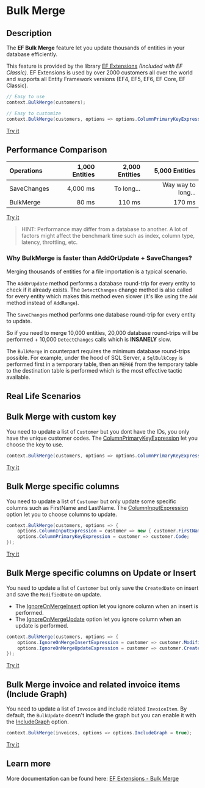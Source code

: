 # Bulk Merge

## Description
The **EF Bulk Merge** feature let you update thousands of entities in your database efficiently.

This feature is provided by the library [EF Extensions](https://entityframework-extensions.net/bulk-merge) _(Included with EF Classic)_. EF Extensions is used by over 2000 customers all over the world and supports all Entity Framework versions (EF4, EF5, EF6, EF Core, EF Classic).

```csharp
// Easy to use
context.BulkMerge(customers);

// Easy to customize
context.BulkMerge(customers, options => options.ColumnPrimaryKeyExpression = customer => customer.Code);
```
[Try it](https://dotnetfiddle.net/HxfhEn)

## Performance Comparison

| Operations      | 1,000 Entities | 2,000 Entities | 5,000 Entities |
| :-------------- | -------------: | -------------: | -------------: |
| SaveChanges     | 4,000 ms       | To long...     | Way way to long... |
| BulkMerge       | 80 ms          | 110 ms         | 170 ms         |

[Try it](https://dotnetfiddle.net/L1yqaL)

> HINT: Performance may differ from a database to another. A lot of factors might affect the benchmark time such as index, column type, latency, throttling, etc.

### Why BulkMerge is faster than AddOrUpdate + SaveChanges?
Merging thousands of entities for a file importation is a typical scenario.

The `AddOrUpdate` method performs a database round-trip for every entity to check if it already exists. The `DetectChanges` change method is also called for every entity which makes this method even slower (it's like using the `Add` method instead of `AddRange`).

The `SaveChanges` method performs one database round-trip for every entity to update.

So if you need to merge 10,000 entities, 20,000 database round-trips will be performed + 10,000 `DetectChanges` calls which is **INSANELY** slow.

The `BulkMerge` in counterpart requires the minimum database round-trips possible. For example, under the hood of SQL Server, a `SqlBulkCopy` is performed first in a temporary table, then an `MERGE` from the temporary table to the destination table is performed which is the most effective tactic available.

## Real Life Scenarios

## Bulk Merge with custom key
You need to update a list of `Customer` but you dont have the IDs, you only have the unique customer codes. The [ColumnPrimaryKeyExpression](https://entityframework-extensions.net/column#column-primary-key) let you choose the key to use.

```csharp
context.BulkMerge(customers, options => options.ColumnPrimaryKeyExpression = customer => customer.Code);
```
[Try it](https://dotnetfiddle.net/xItcSY)

## Bulk Merge specific columns
You need to update a list of `Customer` but only update some specific columns such as FirstName and LastName. The [ColumnInputExpression](https://entityframework-extensions.net/column#column-input) option let you to choose columns to update.

```csharp
context.BulkMerge(customers, options => { 
	options.ColumnInputExpression = customer => new { customer.FirstName, customer.LastName };
	options.ColumnPrimaryKeyExpression = customer => customer.Code;
});
```
[Try it](https://dotnetfiddle.net/0eArw7)

## Bulk Merge specific columns on Update or Insert
You need to update a list of `Customer` but only save the `CreatedDate` on insert and save the `ModifiedDate` on update.
- The [IgnoreOnMergeInsert](https://entityframework-extensions.net/column#ignore-on-merge-insert) option let you ignore column when an insert is performed.
- The [IgnoreOnMergeUpdate](https://entityframework-extensions.net/column#ignore-on-merge-insert) option let you ignore column when an update is performed.

```csharp
context.BulkMerge(customers, options => { 
	options.IgnoreOnMergeInsertExpression = customer => customer.ModifiedDate;
	options.IgnoreOnMergeUpdateExpression = customer => customer.CreatedDate;
});
```
[Try it](https://dotnetfiddle.net/mycIU1)

## Bulk Merge invoice and related invoice items (Include Graph)
You need to update a list of `Invoice` and include related `InvoiceItem`. By default, the `BulkUpdate` doesn't include the graph but you can enable it with the [IncludeGraph](https://entityframework-extensions.net/include-graph) option.

```csharp
context.BulkMerge(invoices, options => options.IncludeGraph = true);
```
[Try it](https://dotnetfiddle.net/owLagp)

## Learn more

More documentation can be found here: [EF Extensions - Bulk Merge](https://entityframework-extensions.net/bulk-merge)
